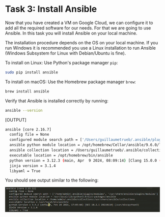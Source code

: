 # Task 3: Install Ansible

Now that you have created a VM on Google Cloud, we can configure it to add all the required software for our needs. For that we are going to use Ansible. In this task you will install Ansible on your local machine.

The installation procedure depends on the OS on your local machine. If you run Windows it is recommended you use a Linux installation to run Ansible (Windows Subsystem for Linux with Debian/Ubuntu is fine).

To install on Linux: Use Python's package manager `pip`:

```bash
sudo pip install ansible
```

To install on macOS: Use the Homebrew package manager `brew`:

```bash
brew install ansible
```

Verify that Ansible is installed correctly by running:

```bash
ansible --version
```

[OUTPUT]
```bash
ansible [core 2.16.7]
  config file = None
  configured module search path = ['/Users/guillaumetrueb/.ansible/plugins/modules', '/usr/share/ansible/plugins/modules']
  ansible python module location = /opt/homebrew/Cellar/ansible/9.6.0/libexec/lib/python3.12/site-packages/ansible
  ansible collection location = /Users/guillaumetrueb/.ansible/collections:/usr/share/ansible/collections
  executable location = /opt/homebrew/bin/ansible
  python version = 3.12.3 (main, Apr  9 2024, 08:09:14) [Clang 15.0.0 (clang-1500.3.9.4)] (/opt/homebrew/Cellar/ansible/9.6.0/libexec/bin/python)
  jinja version = 3.1.4
  libyaml = True
```

You should see output similar to the following:

![Ansible Version](./img/ansibleVersion.png)